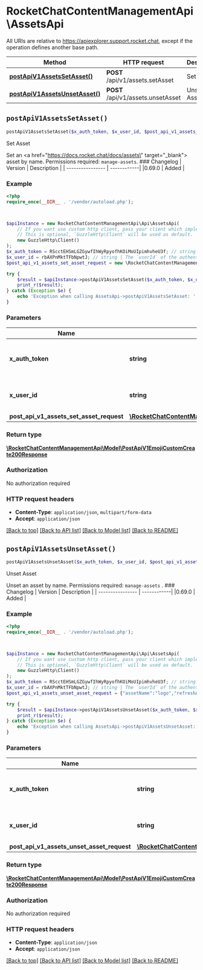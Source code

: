 # RocketChatContentManagementApi\AssetsApi

All URIs are relative to https://apiexplorer.support.rocket.chat, except if the operation defines another base path.

| Method | HTTP request | Description |
| ------------- | ------------- | ------------- |
| [**postApiV1AssetsSetAsset()**](AssetsApi.md#postApiV1AssetsSetAsset) | **POST** /api/v1/assets.setAsset | Set Asset |
| [**postApiV1AssetsUnsetAsset()**](AssetsApi.md#postApiV1AssetsUnsetAsset) | **POST** /api/v1/assets.unsetAsset | Unset Asset |


## `postApiV1AssetsSetAsset()`

```php
postApiV1AssetsSetAsset($x_auth_token, $x_user_id, $post_api_v1_assets_set_asset_request): \RocketChatContentManagementApi\Model\PostApiV1EmojiCustomCreate200Response
```

Set Asset

Set an <a href=\"https://docs.rocket.chat/docs/assets\" target=\"_blank\"> asset</a> by name. Permissions required: `manage-assets`.   ### Changelog | Version      | Description |  | ---------------- | ------------| |0.69.0           | Added       |

### Example

```php
<?php
require_once(__DIR__ . '/vendor/autoload.php');



$apiInstance = new RocketChatContentManagementApi\Api\AssetsApi(
    // If you want use custom http client, pass your client which implements `GuzzleHttp\ClientInterface`.
    // This is optional, `GuzzleHttp\Client` will be used as default.
    new GuzzleHttp\Client()
);
$x_auth_token = RScctEHSmLGZGywfIhWyRpyofhKOiMoUIpimhvheU3f; // string | The `authToken` of the authenticated user.
$x_user_id = rbAXPnMktTFbNpwtJ; // string | The `userId` of the authenticated user.
$post_api_v1_assets_set_asset_request = new \RocketChatContentManagementApi\Model\PostApiV1AssetsSetAssetRequest(); // \RocketChatContentManagementApi\Model\PostApiV1AssetsSetAssetRequest | 

try {
    $result = $apiInstance->postApiV1AssetsSetAsset($x_auth_token, $x_user_id, $post_api_v1_assets_set_asset_request);
    print_r($result);
} catch (Exception $e) {
    echo 'Exception when calling AssetsApi->postApiV1AssetsSetAsset: ', $e->getMessage(), PHP_EOL;
}
```

### Parameters

| Name | Type | Description  | Notes |
| ------------- | ------------- | ------------- | ------------- |
| **x_auth_token** | **string**| The &#x60;authToken&#x60; of the authenticated user. | |
| **x_user_id** | **string**| The &#x60;userId&#x60; of the authenticated user. | |
| **post_api_v1_assets_set_asset_request** | [**\RocketChatContentManagementApi\Model\PostApiV1AssetsSetAssetRequest**](../Model/PostApiV1AssetsSetAssetRequest.md)|  | [optional] |

### Return type

[**\RocketChatContentManagementApi\Model\PostApiV1EmojiCustomCreate200Response**](../Model/PostApiV1EmojiCustomCreate200Response.md)

### Authorization

No authorization required

### HTTP request headers

- **Content-Type**: `application/json`, `multipart/form-data`
- **Accept**: `application/json`

[[Back to top]](#) [[Back to API list]](../../README.md#endpoints)
[[Back to Model list]](../../README.md#models)
[[Back to README]](../../README.md)

## `postApiV1AssetsUnsetAsset()`

```php
postApiV1AssetsUnsetAsset($x_auth_token, $x_user_id, $post_api_v1_assets_unset_asset_request): \RocketChatContentManagementApi\Model\PostApiV1EmojiCustomCreate200Response
```

Unset Asset

Unset an asset by name. Permissions required: `manage-assets` .  ### Changelog | Version      | Description |  | ---------------- | ------------| |0.69.0           | Added       |

### Example

```php
<?php
require_once(__DIR__ . '/vendor/autoload.php');



$apiInstance = new RocketChatContentManagementApi\Api\AssetsApi(
    // If you want use custom http client, pass your client which implements `GuzzleHttp\ClientInterface`.
    // This is optional, `GuzzleHttp\Client` will be used as default.
    new GuzzleHttp\Client()
);
$x_auth_token = RScctEHSmLGZGywfIhWyRpyofhKOiMoUIpimhvheU3f; // string | The `authToken` of the authenticated user.
$x_user_id = rbAXPnMktTFbNpwtJ; // string | The `userId` of the authenticated user.
$post_api_v1_assets_unset_asset_request = {"assetName":"logo","refreshAllClients":true}; // \RocketChatContentManagementApi\Model\PostApiV1AssetsUnsetAssetRequest

try {
    $result = $apiInstance->postApiV1AssetsUnsetAsset($x_auth_token, $x_user_id, $post_api_v1_assets_unset_asset_request);
    print_r($result);
} catch (Exception $e) {
    echo 'Exception when calling AssetsApi->postApiV1AssetsUnsetAsset: ', $e->getMessage(), PHP_EOL;
}
```

### Parameters

| Name | Type | Description  | Notes |
| ------------- | ------------- | ------------- | ------------- |
| **x_auth_token** | **string**| The &#x60;authToken&#x60; of the authenticated user. | |
| **x_user_id** | **string**| The &#x60;userId&#x60; of the authenticated user. | |
| **post_api_v1_assets_unset_asset_request** | [**\RocketChatContentManagementApi\Model\PostApiV1AssetsUnsetAssetRequest**](../Model/PostApiV1AssetsUnsetAssetRequest.md)|  | [optional] |

### Return type

[**\RocketChatContentManagementApi\Model\PostApiV1EmojiCustomCreate200Response**](../Model/PostApiV1EmojiCustomCreate200Response.md)

### Authorization

No authorization required

### HTTP request headers

- **Content-Type**: `application/json`
- **Accept**: `application/json`

[[Back to top]](#) [[Back to API list]](../../README.md#endpoints)
[[Back to Model list]](../../README.md#models)
[[Back to README]](../../README.md)
